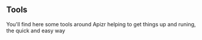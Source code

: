 ﻿## Tools

You'll find here some tools around Apizr helping to get things up and runing, the quick and easy way